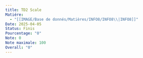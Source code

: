```yaml
---
title: TD2 Scale
Matiére:
  - "[[IMAGE/Base de donnés/Matières/INFO8/INFO8\\|INFO8]]"
Date: 2025-04-05
Status: Finis
Pourcentage: "0"
Note: 0
Note maximale: 100
Overall: "0"
---
```

